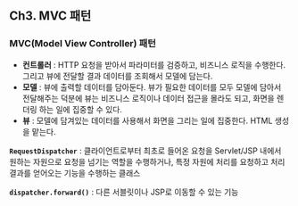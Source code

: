 ## Ch3. MVC 패턴
### MVC(Model View Controller) 패턴
* **컨트롤러** : HTTP 요청을 받아서 파라미터를 검증하고, 비즈니스 로직을 수행한다. 그리고 뷰에 전달할 결과 데이터를 조회해서 모델에 담는다. 
* **모델** : 뷰에 출력할 데이터를 담아둔다. 뷰가 필요한 데이터를 모두 모델에 담아서 전달해주는 덕분에 뷰는 비즈니스 로직이나 데이터 접근을 몰라도 되고, 화면을 렌더링 하는 일에 집중할 수 있다.
* **뷰** : 모델에 담겨있는 데이터를 사용해서 화면을 그리는 일에 집중한다. HTML 생성을 맡는다.

**`RequestDispatcher`** : 클라이언트로부터 최초로 들어온 요청을 Servlet/JSP 내에서 원하는 자원으로 요청을 넘기는 역할을 수행하거나, 특정 자원에 처리를 요청하고 처리 결과를 얻어오는 기능을 수행하는 클래스

**`dispatcher.forward()`** :  다른 서블릿이나 JSP로 이동할 수 있는 기능